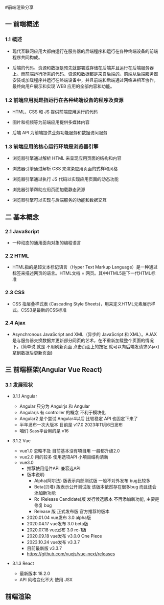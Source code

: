 #前端渲染分享

## 一 前端概述
### 1.1 概述
- 现代互联网应用大都由运行在服务器的后端程序和运行在各种终端设备的前端程序共同构成。

- 后端的代码、资源和数据是预先就部署或存储在后端并且运行在后端服务器上。而前端运行所需的代码、资源和数据都是来自后端的。前端从后端服务器安装或加载程序并运行在终端设备中，并且前端和后端通过网络进相互协作，最终向用户展示和实现 WEB 应用的全部内容和功能。
### 1.2 前端应用就是指运行在各种终端设备的程序及资源
- HTML、CSS 和 JS 提供前端应用运行的代码

- 图片和视频等为前端应用提供多媒体内容

- 后端 API 为前端提供业务功能服务和数据访问服务
### 1.3 前端应用的核心运行环境是浏览器引擎
- 浏览器引擎通过解析 HTML 来呈现应用页面的结构和内容

- 浏览器引擎通过解析 CSS 来渲染应用页面的式样和风格

- 浏览器引擎通过执行 JS 代码以实现应用页面的动态功能

- 浏览器引擎帮助应用页面加载静态资源

- 浏览器引擎可以实现与后端服务的功能和数据交互

## 二 基本概念
### 2.1 JavaScript

- 一种动态的通用面向对象的编程语言

### 2.2 HTML

- HTML指的是超文本标记语言（Hyper Text Markup Language）是一种通过标签来描述网页的语言。HTML文档 = 网页。其中HTML5是下一代HTML标准

### 2.3 CSS

- CSS 指层叠样式表 (Cascading Style Sheets)，用来定义HTML元素展示样式。CSS3是最新的CSS标准

### 2.4 Ajax

- Asynchronous JavaScript and XML（异步的 JavaScript 和 XML）。AJAX 是与服务器交换数据并更新部分网页的艺术，在不重新加载整个页面的情况下。(简单说 就是 不用刷新页面 点击页面上的按钮 就可以向后端发请求(Ajax)拿到数据后更新页面)

## 三 前端框架(Angular Vue React)

### 3.1 发展现状
- 3.1.1 Angular 
    - Angular  只分为 Angulrjs 和 Angular
    - Angularjs 有 controller 的概念 不利于模块化
    - Angular2 是个尝试 Angular4以后 比较稳定 API 也固定下来了
    - 半年发布一次大版本  目前是 v17.0 2023年11月6日发布
    - 咱们 Sass平台用的是 v16
- 3.1.2 Vue 
    - vue1.0 忽略不及 目前基本没有项目用 一般都升级2.0
    - vue2.0 用的较多 使用选项API 小项目结构清新
    - vue3.0 
        - 推荐使用组件API 兼容选API 
        - 版本说明:
            - Alpha(阿尔法) 版表示内部测试版 一般不对外发布 bug比较多
            - Beta(贝塔) 版表示公开测试版 该版本依然存在很多bug 而且还会添加新功能
            - Rc (Release Candidate)版 发行候选版本 不再添加新功能, 主要是修复 bug
            - Release 版 正式发布版 官方推荐的版本
        - 2020.01.04 vue发布 3.0 alpha版
        - 2020.04.17 vue发布 3.0 beta版
        - 2020.07.18 vue发布 3.0 rc-1版
        - 2020.09.18 vue发布 v3.0.0 One Piece
        - 2023.10.24 vue发布 v3.3.7
        - 目前最新版  v3.3.7
        - https://github.com/vuejs/vue-next/releases

- 3.1.3 React
    - 最新版本 18.2.0
    - API 风格变化不大 使用 JSX

## 前端渲染


